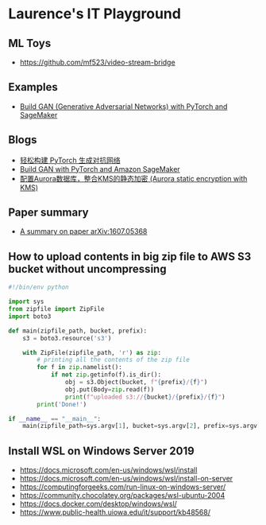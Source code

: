 # Laurence's IT Playground

## ML Toys
* https://github.com/mf523/video-stream-bridge

## Examples
* [Build GAN (Generative Adversarial Networks) with PyTorch and SageMaker](https://github.com/aws/amazon-sagemaker-examples/blob/master/advanced_functionality/pytorch_bring_your_own_gan/build_gan_with_pytorch.ipynb)

## Blogs
* [轻松构建 PyTorch 生成对抗网络](https://aws.amazon.com/cn/blogs/china/easily-build-pytorch-generative-adversarial-networks-gan/) 
* [Build GAN with PyTorch and Amazon SageMaker](https://aws.amazon.com/blogs/machine-learning/build-gan-with-pytorch-and-amazon-sagemaker/)
* [配置Aurora数据库，整合KMS的静态加密 (Aurora static encryption with KMS)](https://aws.amazon.com/cn/blogs/china/defense-depth-aws-data-how-to-configure-aurora-integrate-kms-static-encryptio/)

## Paper summary
* [A summary on paper arXiv:1607.05368](a%20summary%20on%20paper%201607.05368%20v2.pdf)

## How to upload contents in big zip file to AWS S3 bucket without uncompressing
```python
#!/bin/env python

import sys
from zipfile import ZipFile
import boto3

def main(zipfile_path, bucket, prefix):
    s3 = boto3.resource('s3')

    with ZipFile(zipfile_path, 'r') as zip:
        # printing all the contents of the zip file
        for f in zip.namelist():
            if not zip.getinfo(f).is_dir():
                obj = s3.Object(bucket, f"{prefix}/{f}")
                obj.put(Body=zip.read(f))
                print(f"uploaded s3://{bucket}/{prefix}/{f}")
        print('Done!')

if __name__ == "__main__":
    main(zipfile_path=sys.argv[1], bucket=sys.argv[2], prefix=sys.argv[3])
```

## Install WSL on Windows Server 2019
* https://docs.microsoft.com/en-us/windows/wsl/install
* https://docs.microsoft.com/en-us/windows/wsl/install-on-server
* https://computingforgeeks.com/run-linux-on-windows-server/
* https://community.chocolatey.org/packages/wsl-ubuntu-2004
* https://docs.docker.com/desktop/windows/wsl/
* https://www.public-health.uiowa.edu/it/support/kb48568/
